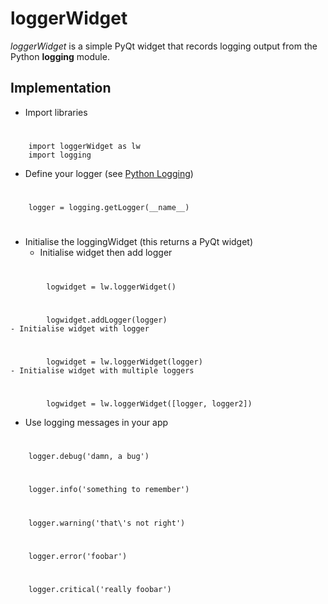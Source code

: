 # loggerWidget

*loggerWidget* is a simple PyQt widget that records logging output from the Python **logging** module.

## Implementation

- Import libraries
#
        import loggerWidget as lw
        import logging

- Define your logger (see [Python Logging](https://docs.python.org/2/library/logging.html))
#
        logger = logging.getLogger(__name__)
#
- Initialise the loggingWidget (this returns a PyQt widget)
    - Initialise widget then add logger
#
            logwidget = lw.loggerWidget()
#
            logwidget.addLogger(logger)
    - Initialise widget with logger
#
            logwidget = lw.loggerWidget(logger)
    - Initialise widget with multiple loggers
#
            logwidget = lw.loggerWidget([logger, logger2])
- Use logging messages in your app
#
        logger.debug('damn, a bug')
#
        logger.info('something to remember')
#
        logger.warning('that\'s not right')
#
        logger.error('foobar')
#
        logger.critical('really foobar')
